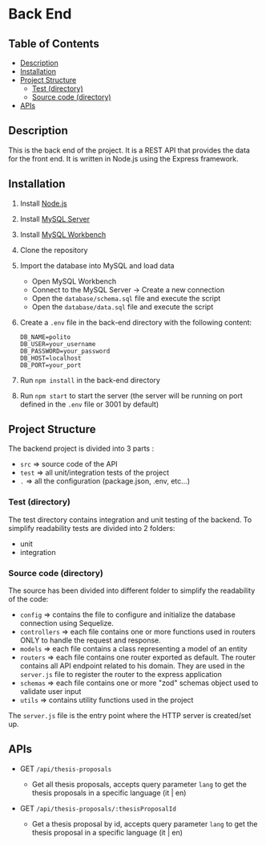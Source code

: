 # Back End

## Table of Contents
- [Description](#description)
- [Installation](#installation)
- [Project Structure](#project-structure)
    - [Test (directory)](#test-directory)
    - [Source code (directory)](#source-code-directory)
- [APIs](#apis)

## Description
This is the back end of the project. It is a REST API that provides the data for the front end. It is written in Node.js using the Express framework.

## Installation
1. Install [Node.js](https://nodejs.org/en/download/)
2. Install [MySQL Server](https://dev.mysql.com/downloads/mysql/)
3. Install [MySQL Workbench](https://dev.mysql.com/downloads/workbench/)
4. Clone the repository
5. Import the database into MySQL and load data
    - Open MySQL Workbench
    - Connect to the MySQL Server -> Create a new connection
    - Open the `database/schema.sql` file and execute the script
    - Open the `database/data.sql` file and execute the script
6. Create a `.env` file in the back-end directory with the following content:
    
    ```env
    DB_NAME=polito
    DB_USER=your_username
    DB_PASSWORD=your_password
    DB_HOST=localhost
    DB_PORT=your_port
    ```
7. Run `npm install` in the back-end directory
8. Run `npm start` to start the server (the server will be running on port defined in the `.env` file or 3001 by default)

## Project Structure
The backend project is divided into 3 parts :
- `src` => source code of the API
- `test` => all unit/integration tests of the project
- `.` => all the configuration (package.json, .env, etc...)

### Test (directory)
The test directory contains integration and unit testing of the backend. To simplify readability tests are divided 
into 2 folders:
- unit
- integration

### Source code (directory)
The source has been divided into different folder to simplify the readability of the code:
- `config` => contains the file to configure and initialize the database connection using Sequelize.
- `controllers` => each file contains one or more functions used in routers ONLY to handle the request and response.
- `models` => each file contains a class representing a model of an entity
- `routers` => each file contains one router exported as default. The router contains all API endpoint related to his domain. They are used in the `server.js` file to register the router to the express application
- `schemas` => each file contains one or more "zod" schemas object used to validate user input
- `utils` => contains utility functions used in the project

The `server.js` file is the entry point where the HTTP server is created/set up.

## APIs

- GET `/api/thesis-proposals`
    - Get all thesis proposals, accepts query parameter `lang` to get the thesis proposals in a specific language (it | en)

- GET `/api/thesis-proposals/:thesisProposalId`
    - Get a thesis proposal by id, accepts query parameter `lang` to get the thesis proposal in a specific language (it | en)